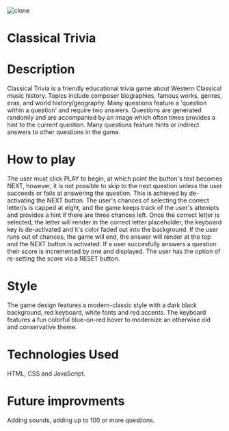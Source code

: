 ![clone](https://imgur.com/ZV7kv79.png)

# Classical Trivia

# Description 

Classical Trivia is a friendly educational trivia game about Western Classical music history. Topics include 
composer biographies, famous works, genres, eras, and world history/geography. Many questions feature a 'question within a question' and
require two answers. Questions are generated randomly and are accompanied by an image which often times provides a hint to the current question. Many questions feature hints or indirect answers to other questions in the game. 

# How to play 

The user must click PLAY to begin, at which point the button's text becomes NEXT, however, it is not possible to skip to the next question unless the user succeeds or fails at answering the question. This is achieved by de-activating the NEXT button. The user's chances of selecting the correct letter/s is capped at eight, and the game keeps track of the user's attempts and provides a hint if there are three chances left. Once the correct letter is selected, the letter will render in the correct letter placeholder, the keyboard key is de-activated and it's color faded out into the background. If the user runs out of chances, the game will end, the answer will render at the top and the NEXT button is activated. If a user succesfully answers a question their score is incremented by one and displayed. The user has the option of re-setting the score via a RESET button. 

# Style

The game design features a modern-classic style with a dark black background, red keyboard, white fonts and red accents. The keyboard features a fun colorful blue-on-red hover to modernize an otherwise old and conservative theme. 

# Technologies Used

HTML, CSS and JavaScript. 

# Future improvments 

Adding sounds, adding up to 100 or more questions. 


